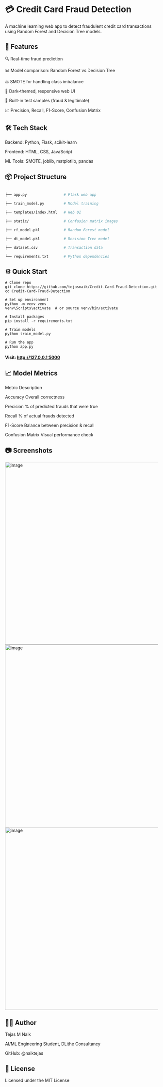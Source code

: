 # 💳 Credit Card Fraud Detection
A machine learning web app to detect fraudulent credit card transactions using Random Forest and Decision Tree models.

## 🚀 Features
🔍 Real-time fraud prediction

📊 Model comparison: Random Forest vs Decision Tree

⚖️ SMOTE for handling class imbalance

🎨 Dark-themed, responsive web UI

🧪 Built-in test samples (fraud & legitimate)

📈 Precision, Recall, F1-Score, Confusion Matrix

## 🛠️ Tech Stack
Backend: Python, Flask, scikit-learn

Frontend: HTML, CSS, JavaScript

ML Tools: SMOTE, joblib, matplotlib, pandas

## 📦 Project Structure
```bash

├── app.py                 # Flask web app

├── train_model.py         # Model training

├── templates/index.html   # Web UI

├── static/                # Confusion matrix images

├── rf_model.pkl           # Random Forest model

├── dt_model.pkl           # Decision Tree model

├── dataset.csv            # Transaction data

└── requirements.txt       # Python dependencies
```

## ⚙️ Quick Start
```
# Clone repo
git clone https://github.com/tejasnaik/Credit-Card-Fraud-Detection.git
cd Credit-Card-Fraud-Detection

# Set up environment
python -m venv venv
venv\Scripts\activate  # or source venv/bin/activate

# Install packages
pip install -r requirements.txt

# Train models
python train_model.py

# Run the app
python app.py
```
#### Visit: http://127.0.0.1:5000

## 📈 Model Metrics
Metric	Description

Accuracy	Overall correctness

Precision	% of predicted frauds that were true

Recall	% of actual frauds detected

F1-Score	Balance between precision & recall

Confusion Matrix	Visual performance check

## 📷 Screenshots
<img width="750" height="600" alt="image" src="https://github.com/user-attachments/assets/de4f9316-ed70-49d6-9924-71c31d3c187d" />

<img width="750" height="600" alt="image" src="https://github.com/user-attachments/assets/7da93d61-b4a3-48d6-9d41-b79766872c99" />

<img width="750" height="600" alt="image" src="https://github.com/user-attachments/assets/80d28eb1-98af-421f-a3fd-d73f1b5d6997" />




## 👨‍💻 Author
Tejas M Naik

AI/ML Engineering Student, DLithe Consultancy

GitHub: @naiktejas

## 📝 License
Licensed under the MIT License

